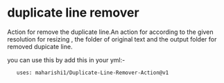 # duplicate line remover

Action for remove the duplicate line.An action for  according to the given resolution for resizing , the folder of original text and the output folder for removed dupicate line.

you can use this by add this in your yml:-

```- name: Dupicate-Line Remover Action
   uses: maharishi1/Duplicate-Line-Remover-Action@v1
```
